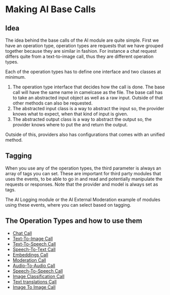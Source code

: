 # Making AI Base Calls

## Idea

The idea behind the base calls of the AI module are quite simple. First we have an operation type, operation types are requests that we have grouped together because they are similar in fashion. For instance a chat request differs quite from a text-to-image call, thus they are different operation types.

Each of the operation types has to define one interface and two classes at minimum.

1. The operation type interface that decides how the call is done. The base call will have the same name in camelcase as the file. The base call has to take an abstracted input object as well as a raw input. Outside of that other methods can also be requested.
2. The abstracted input class is a way to abstract the input so, the provider knows what to expect, when that kind of input is given.
3. The abstracted output class is a way to abstract the output so, the provider knows where to put the and return the output.

Outside of this, providers also has configurations that comes with an unified method.

## Tagging

When you use any of the operation types, the third parameter is always an array of tags you can set. These are important for third party modules that uses the events, to be able to go in and read and potentially manipulate the requests or responses. Note that the provider and model is always set as tags.

The AI Logging module or the AI External Moderation example of modules using these events, where you can select based on tagging.

## The Operation Types and how to use them

* [Chat Call](call_chat.md)
* [Text-To-Image Call](call_text_to_image.md)
* [Text-To-Speech Call](call_text_to_speech.md)
* [Speech-To-Text Call](call_speech_to_text.md)
* [Embeddings Call](call_embeddings.md)
* [Moderation Call](call_moderation.md)
* [Audio-To-Audio Call](call_audio_to_audio.md)
* [Speech-To-Speech Call](call_speech_to_speech.md)
* [Image Classification Call](call_image_classification.md)
* [Text translations Call](call_translate_text.md)
* [Image To Image Call](call_image_to_image.md)
